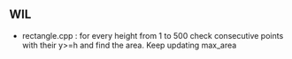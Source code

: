 ## WIL
- rectangle.cpp : for every height from 1 to 500 check consecutive points with their y>=h and find the area. Keep updating max_area

